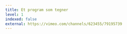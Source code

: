 ```yaml
---
title: Et program som tegner
level: 1
indexed: false
external: https://vimeo.com/channels/623455/79195739
---
```

